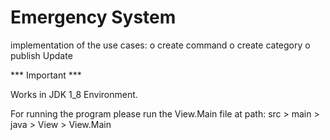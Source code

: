 # Emergency System

implementation of the use cases: 
	o create command 
	o create category
	o publish Update

*** Important ***

Works in JDK 1_8 Environment.

For running the program please run the View.Main file at path: src > main > java > View > View.Main

